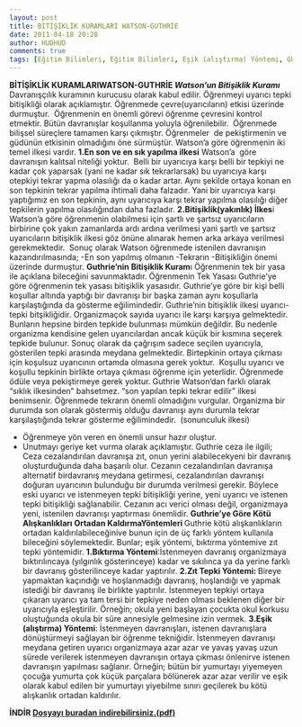 ```yaml
---
layout: post
title: BİTİŞİKLİK KURAMLARI WATSON-GUTHRİE
date: 2011-04-18 20:28
author: HUDHUD
comments: true
tags: [Eğitim Bilimleri, Eğitim Bilimleri, Eşik (alıştırma) Yöntemi, GUTHRİE, Guthrie’nin Bitişiklik Kuramı, WATSON, Watson’un Bitişiklik Kuramı, Zıt Tepki Yöntemi]
---
```

<strong>BİTİŞİKLİK KURAMLARIWATSON-GUTHRİE </strong>
<em><strong>Watson’un Bitişiklik Kuramı</strong></em>
Davranışçılık kuramının kurucusu olarak kabul edilir. Öğrenmeyi uyarıcı tepki bitişikliği olarak açıklamıştır. Öğrenmede çevre(uyarıcıların) etkisi üzerinde durmuştur.  Öğrenmenin en önemli görevi öğrenme çevresini kontrol etmektir. Bütün davranışlar koşullanma yoluyla öğrenilebilir.  Öğrenmede bilişsel süreçlere tamamen karşı çıkmıştır. Öğrenmeler  de pekiştirmenin ve güdünün etkisinin olmadığını öne sürmüştür. Watson’a göre öğrenmenin iki temel ilkesi vardır.
<strong>1.En son ve en sık yapılma ilkesi</strong>
Watson’a  göre davranışın kalıtsal niteliği yoktur.  Belli bir uyarıcıya karşı belli bir tepkiyi ne kadar çok yaparsak (yani ne kadar sık tekrarlarsak) bu uyarıcıya karşı otepkiyi tekrar yapma olasılığı da o kadar artar. Aynı şekilde ortaya konan en son tepkinin tekrar yapılma ihtimali daha falzadır. Yani bir uyarıcıya karşı yaptığımız en son tepkinin, aynı uyarıcıya karşı tekrar yapılma olasılığı diğer tepkilerin yapılma olasılığından daha fazladır.
<strong>2.Bitişiklik(yakınlık) İlkes</strong>i
Watson’a göre öğrenmenin olabilmesi için şartlı ve şartsız uyarıcıların birbirine çok yakın zamanlarda ardı ardına verilmesi yani şartlı ve şartsız uyarıcıların bitişiklik ilkesi göz önüne alınarak hemen arka arkaya verilmesi gerekmektedir.  Sonuç olarak Watson öğrenmede istenilen davranışın kazandırılmasında;
-En son yapılmış olmanın
-Tekrarın
-Bitişikliğin önemi üzerinde durmuştur.
<strong>Guthrie’nin Bitişiklik Kuram</strong>ı
Öğrenmenin tek bir yasa ile açıklana bileceğini savunmaktadır. Öğrenmenin Tek Yasası Guthrie’ye göre öğrenmenin tek yasası bitişiklik yasasıdır. Guthrie’ye göre bir kişi belli koşullar altında yaptığı bir davranışı bir başka zaman aynı koşullarla karşılaştığında da gösterme eğilimindedir. Guthrie’nin bitişiklik ilkesi uyarıcı-tepki bitşikliğidir. Organizmaçok sayıda uyarıcı ile karşı karşıya gelmektedir. Bunların hepsine birden tepkide bulunması mümkün değildir.
Bu nedenle organizma kendisine gelen uyarıcılardan ancak küçük bir kısmına seçerek tepkide bulunur. Sonuç olarak da çağrışım sadece seçilen uyarıcıyla, gösterilen tepki arasında meydana gelmektedir. Birtepkinin ortaya çıkması için koşulsuz uyarıcının ortamda olmasına gerek yoktur.  Koşullu uyarıcı ve koşullu tepkinin birlikte ortaya çıkması öğrenme için yeterlidir. Öğrenmede ödüle veya pekiştirmeye gerek yoktur. Guthrie Watson’dan farklı olarak “sıklık ilkesinden” bahsetmez.
“son yapılan tepki tekrar edilir” ilkesi benimsenir.
Öğrenmede tekrarın önemli olmadığını vurgular. Organizma bir durumda son olarak göstermiş olduğu davranışı aynı durumla tekrar karşılaştığında tekrar gösterme eğilimindedir.  (sonunculuk ilkesi)
- Öğrenmeye yön veren en önemli unsur hazır oluştur.
- Unutmayı geriye ket vurma olarak açıklamıştır.
Guthrie ceza ile ilgili; Ceza cezalandırılan davranışa zıt, onun yerini alabilecekyeni bir davranış oluşturduğunda daha başarılı olur. Cezanın cezalandırılan davranışa alternatif birdavranış meydana getirmesi, cezalandırılan davranışı doğuran uyarıcının bulunduğu bir durumda verilmesi gerekir.
Böylece eski uyarıcı ve istenmeyen tepki bitişikliği yerine, yeni uyarıcı ve istenen tepki bitişikliği sağlanabilir. Cezanın acı verici olması değil, organizmaya yeni, istenilen davranışı yaptırması önemlidir.
<strong>Guthrie’ye Göre Kötü Alışkanlıkları Ortadan KaldırmaYöntemleri
</strong>Guthrie kötü alışkanlıkların ortadan kaldırılabileceğinive bunun için de üç farklı yöntem kullanıla bileceğini söylemektedir. Bunlar; eşik yöntemi, bıktırma yöntemive zıt tepki yöntemidir.
<strong>1.Bıktırma Yöntemi</strong>:İstenmeyen davranış organizmaya bıktırılıncaya (yılgınlık gösterinceye) kadar ve sıkılınca ya da yerine farklı bir davranış gösterilinceye kadar yaptırılır.
<strong>2.Zıt Tepki Yöntemi: </strong>Bireye yapmaktan kaçındığı ve hoşlanmadığı davranış, hoşlandığı ve yapmak istediği bir davranış ile birlikte yaptırılır. İstenmeyen tepkiyi ortaya çıkaran uyarıcı ya tam tersi bir tepkiye neden olması beklenen diğer bir uyarıcıyla eşleştirilir. Örneğin; okula yeni başlayan çocukta okul korkusu oluştuğunda okula bir süre annesiyle gelmesine izin vermek.
<strong>3.Eşik (alıştırma) Yöntemi</strong>: İstenmeyen davranışları, istenen davranışlara dönüştürmeyi sağlayan bir öğrenme tekniğidir. İstenmeyen davranışı meydana getiren uyarıcı organizmaya azar azar ve yavaş yavaş uzun sürede verilerek istenmeyen davranışın ortaya çıkması önlenirve istenen davranışın yapılması sağlanır. Örneğin; bütün bir yumurtayı yiyemeyen çocuğa yumurta çok küçük parçalara bölünerek azar azar verilir ve eşik olarak kabul edilen bir yumurtayı yiyebilme sınırı geçilerek bu kötü alışkanlık ortadan kaldırılır.

<strong>İNDİR
<a href="http://www.egitimvaktim.com/dosyalar/2011/04/WATSON-GUTHRİE.pdf" target="_blank">Dosyayı buradan indirebilirsiniz.(pdf) </a> </strong>
